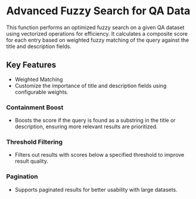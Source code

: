 # Advanced Fuzzy Search for QA Data
This function performs an optimized fuzzy search on a given QA dataset using vectorized operations for efficiency. It calculates a composite score for each entry based on weighted fuzzy matching of the query against the title and description fields.

## Key Features
- Weighted Matching
- Customize the importance of title and description fields using configurable weights.

### Containment Boost
- Boosts the score if the query is found as a substring in the title or description, ensuring more relevant results are prioritized.

### Threshold Filtering
- Filters out results with scores below a specified threshold to improve result quality.

### Pagination
- Supports paginated results for better usability with large datasets.